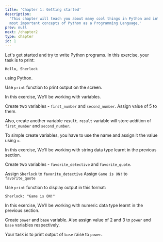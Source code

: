 ```yaml
---
title: 'Chapter 1: Getting started'
description:
  'This chapter will teach you about many cool things in Python and introduce you to the
  most important concepts of Python as a Programming Language.'
prev: null
next: /chapter2
type: chapter
id: 1
---
```


<exercise id="1" title="Introduction" type="slides">

<slides source="chapter1_01_introduction">
</slides>

</exercise>

<exercise id="2" title="Simple Program">

Let's get started and try to write Python programs. In this exercise, your task is to print:

```Hello, Sherlock```

using Python.

<codeblock id="01_03">

Use ```print``` function to print output on the screen.

</codeblock>

</exercise>

<exercise id="3" title="Variables" type="slides">

<slides source="chapter1_03_data_type_variable">
</slides>

</exercise>
<exercise id="4" title="Practice on Variables">

In this exercise, We'll be working with variables.

Create two variables - ```first_number``` and ```second_number```. Assign value of 5 to them.

Also, create another variable ```result```. ```result``` variable will store addition of ```first_number```
and ```second_number```.

<codeblock id="01_04">

To simple create variables, you have to use the name and assign it the value using ```=```.

</codeblock>

</exercise>
<exercise id="5" title="Data Types - String" type="slides">

<slides source="chapter1_05_basic_data_type">
</slides>

</exercise>
<exercise id="6" title="Practice on String">

In this exercise, We'll be working with string data type learnt in the previous section.

Create two variables - ```favorite_detective``` and ```favorite_quote```.

Assign ```Sherlock``` to ```favorite_detective```
Assign ```Game is ON!``` to ```favorite_quote```

Use ```print``` function to display output in this format:

```Sherlock: "Game is ON!"```

<codeblock id="01_06">


</codeblock>

</exercise>
<exercise id="7" title="Data Types - Numbers" type="slides">

<slides source="chapter1_07_basic_data_type">
</slides>

</exercise>
<exercise id="8" title="Practice on Numbers">

In this exercise, We'll be working with numeric data type learnt in the previous section.

Create ```power``` and ```base``` variable. 
Also assign value of 2 and 3 to ```power``` and ```base``` variables respectively.

Your task is to print output of ```base``` raise to ```power```.
<codeblock id="01_08">

</codeblock>

</exercise>